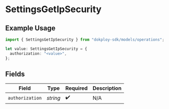 # SettingsGetIpSecurity

## Example Usage

```typescript
import { SettingsGetIpSecurity } from "dokploy-sdk/models/operations";

let value: SettingsGetIpSecurity = {
  authorization: "<value>",
};
```

## Fields

| Field              | Type               | Required           | Description        |
| ------------------ | ------------------ | ------------------ | ------------------ |
| `authorization`    | *string*           | :heavy_check_mark: | N/A                |